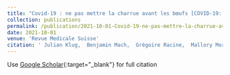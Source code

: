 ```yaml
---
title: "Covid-19 : ne pas mettre la charrue avant les bœufs [COVID-19: Do not put the cart before the horse]"
collection: publications
permalink: /publication/2021-10-01-Covid-19-ne-pas-mettre-la-charrue-avant-les-bufs-
date: 2021-10-01
venue: 'Revue Medicale Suisse'
citation: ' Julian Klug,  Benjamin Mach,  Grégoire Racine,  Mallory Moret, &quot;Covid-19 : ne pas mettre la charrue avant les bœufs [COVID-19: Do not put the cart before the horse].&quot; Revue Medicale Suisse, 2021.'
---
```

Use [Google Scholar](https://scholar.google.com/scholar?q=Covid+19+:+ne+pas+mettre+la+charrue+avant+les+bœufs+[COVID+19:+Do+not+put+the+cart+before+the+horse]){:target="_blank"} for full citation
